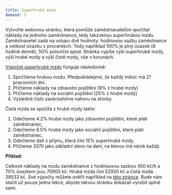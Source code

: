 ```yaml
---
title: Superhrubá mzda
demand: 3
---
```


Vytvořte webovou stránku, která pomůže zaměstnavatelům spočítat náklady na jednoho zaměstnance, tedy takzvenou superhrubou mzdu. Zaměstnavetel zadá na vstupu dvě hodnoty: hodinovou sazbu zaměstnance a velikost úvazku v procentech. Tedy například 100% je plný úvazek (8 hodině denně), 50% poloviční apod. Stránka vypíše výši superhrubé mzdy, výší hrubé mzdy a výší čisté mzdy, vše v korunách.

[Výpočet superhrubé mzdy](https://cs.wikipedia.org/wiki/Superhrub%C3%A1_mzda#V%C3%BDpo%C4%8Det_superhrub%C3%A9_mzdy) funguje následovně:

1. Spočítáme hrubou mzdu. Předpokládejme, že každý měsíc má 21 pracovních dní. 
1. Přičteme náklady na zdravotní pojištění (9% z hrubé mzdy)
1. Přičteme náklady na sociální pojištění (25% z hrubé mzdy)
1. Výsledné číslo zaokrouhlíme nahoru na stovky.

Čistá mzda se spočítá z hrubé mzdy takto: 

1. Odečteme 4.2% hrubé mzdy jako zdravotní pojištění, které platí zaměstnanec,
1. Odečteme 6.5% hrubé mzdy jako sociální pojištění, které platí zaměstnanec,
1. Odečteme daň z příjmu, která činí 15% superhrubé mzdy.
1. Přičteme 2070 jako základní slevu na dani, na kterou má nárok každý.

**Příklad:**

Celkové náklady na mzdu zaměstnance z hodinouvou sazbou 450 kč/h a 70% úvazkem jsou 70900 kč. Hrubá mzda činí 52920 kč a čistá mzda 38533 kč. Své výpočty můžete ověřit například na [této stránce](https://www.vypocet.cz/cista-mzda). Bude nám stačit už pouze jedna lekce, abyste takvou stránku dokázali vyrobit úplně sami.